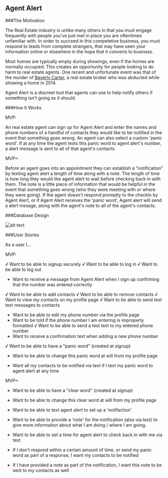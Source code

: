 ## Agent Alert

###The Motivation

The Real Estate industry is unlike many others in that you must engage frequently with people you've just met in place you are oftentimes unfamiliar with. In order to succeed in this competetive business, you must respond to leads from complete strangers, that may have seen your information online or elsewhere in the hope that it converts to business.

Most homes are typically empty during showings, even if the homes are normally occupied. This creates an opportunity for people looking to do harm to real estate agents. One recent and unfortunate event was that of the murder of [Beverly Carter](http://www.cnn.com/2014/10/01/us/real-estate-risks/), a real estate broker who was abducted while showing a home in 2014.

Agent Alert is a discreet tool that agents can use to help notify others if something isn't going as it should.

###How It Works

MVP:

An real estate agent can sign up for Agent Alert and enter the names and phone numbers of a handful of contacts they would like to be notified in the event that something goes wrong. An agent can also select a custom 'panic word'. If at any time the agent texts this panic word to agent alert's number, a alert message is sent to all of that agent's contacts.

MVP+:

Before an agent goes into an appointment they can establish a "notification" by texting agent alert a length of time along with a note. The length of time is how long they would like agent alert to wait before checking back in with them. The note is a little piece of information that would be helpful in the event that something goes wrong (who they were meeting with or where they were going). If the agent doesn't respond promptly to the checkin by Agent Alert, or if Agent Alert receives the 'panic word', Agent alert will send a alert mesage, along with the agent's note to all of the agent's contacts.

###Database Design

![alt text](https://github.com/shawndav/agentalert/blob/master/images/schema.png "Agent Alert Schema")


###User Stories

As a user I...

MVP:

√ Want to be able to signup securely
√ Want to be able to log in
√ Want to be able to log out
- Want to receive a message from Agent Alert when I sign up confirming that the number was entered correctly

√ Want to be able to add contacts
√ Want to be able to remove contacts
√ Want to view my contacts on my profile page
√ Want to be able to send test text messages to contacts

- Want to be able to edit my phone number via the profile page
- Want to be told if the phone number I am entering is improperly formatted
√ Want to be able to send a test text to my entered phone number
- Want to receive a confirmation text when adding a new phone number

√ Want to be able to have a "panic word" (created at signup)
- Want to be able to change this panic word at will from my profile page

- Want all my contacts to be notified via text if I text my panic word to agent alert at any time

MVP+:

- Want to be able to have a "clear word" (created at signup)
- Want to be able to change this clear word at will from my profile page

- Want to be able to text agent alert to set up a 'notifaction'
- Want to be able to provide a 'note' for the notification (also via text) to give more informaiton about what I am doing / where I am going.
- Want to be able to set a time for agent alert to check back in with me via text
- If I don't respond within a certain amount of time, or send my panic word as part of a response, I want my contacts to be notified
- If I have provided a note as part of the notification, I want this note to be sent to my contacts as well


